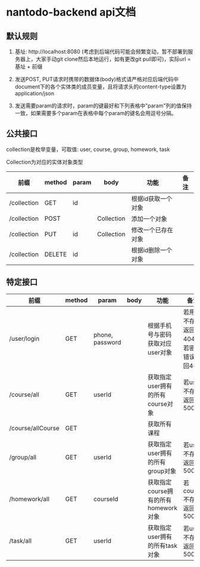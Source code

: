 # nantodo-backend api文档

## 默认规则

1. 基址: http://localhost:8080 (考虑到后端代码可能会频繁变动，暂不部署到服务器上，大家手动git clone然后本地运行，如有更改git pull即可)，实际url = 基址 + 前缀

2. 发送POST, PUT请求时携带的数据体(body)格式请严格对应后端代码中document下的各个实体类的成员变量，且将请求头的content-type设置为application/json

3. 发送需要param的请求时，param的键最好和下列表格中"param"列的值保持一致，如果需要多个param在表格中每个param的键名会用逗号分隔。

## 公共接口

collection是枚举变量，可取值: user, course, group, homework, task

Collection为对应的实体对象类型

| 前缀          | method | param | body       | 功能         | 备注  |
| ----------- | ------ | ----- | ---------- | ---------- | --- |
| /collection | GET    | id    |            | 根据id获取一个对象 |     |
| /collection | POST   |       | Collection | 添加一个对象     |     |
| /collection | PUT    | id    | Collection | 修改一个已存在对象  |     |
| /collection | DELETE | id    |            | 根据id删除一个对象 |     |

## 特定接口

| 前缀                | method | param           | body | 功能                        | 备注                     |
| ----------------- | ------ | --------------- | ---- | ------------------------- | ---------------------- |
| /user/login       | GET    | phone, password |      | 根据手机号与密码获取对应user对象        | 若用户不存在返回404，若密码错误返回401 |
| /course/all       | GET    | userId          |      | 获取指定user拥有的所有course对象     | 若user不存在返回500          |
| /course/allCourse | GET    |                 |      | 获取所有课程                    |                        |
| /group/all        | GET    | userId          |      | 获取指定user拥有的所有group对象      | 若user不存在返回500          |
| /homework/all     | GET    | courseId        |      | 获取指定course拥有的所有homework对象 | 若course不存在返回500        |
| /task/all         | GET    | userId          |      | 获取指定user拥有的所有task对象       | 若user不存在返回500          |



